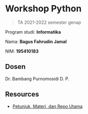 # Workshop Python

> TA 2021-2022 semester genap

Program studi: __Informatika__

Nama: __Bagus Fahrudin Jamal__

NIM: __195410183__

## Dosen

Dr. Bambang Purnomosidi D. P.

## Resources

* [Petunjuk, Materi, dan Repo Utama](https://github.com/oldstager/academic/tree/main/workshop/python)